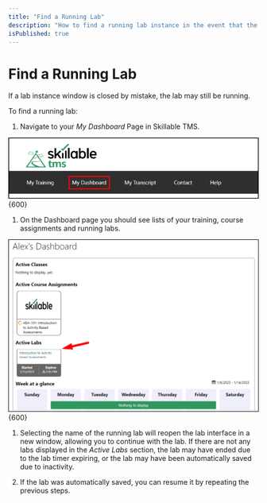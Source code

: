 ```yaml
---
title: "Find a Running Lab"
description: "How to find a running lab instance in the event that the lab window is closed by mistake."
isPublished: true
---
```


# Find a Running Lab 

If a lab instance window is closed by mistake, the lab may still be running.

To find a running lab:

1. Navigate to your _My Dashboard_ Page in Skillable TMS.

![My Dashboard](images/my-dashboard.png){600}


1. On the Dashboard page you should see lists of your training, course assignments and running labs. 

![Dashboard](images/dashboard.png){600}

1. Selecting the name of the running lab will reopen the lab interface in a new window, allowing you to continue with the lab. If there are not any labs displayed in the _Active Labs_ section, the lab may have ended due to the lab timer expiring, or the lab may have been automatically saved due to inactivity. 

1. If the lab was automatically saved, you can resume it by repeating the previous steps. 
